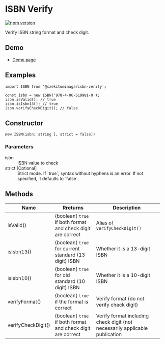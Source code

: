 # ISBN Verify

[![npm version](https://badge.fury.io/js/%40saekitominaga%2Fisbn-verify.svg)](https://badge.fury.io/js/%40saekitominaga%2Fisbn-verify)

Verify ISBN string format and check digit.

## Demo

- [Demo page](https://saekitominaga.github.io/isbn-verify/demo.html)

## Examples

```
import ISBN from '@saekitominaga/isbn-verify';

const isbn = new ISBN('978-4-06-519981-0');
isbn.isValid(); // true
isbn.isIsbn13(); // true
isbn.verifyCheckDigit(); // false
```

## Constructor

```
new ISBN(isbn: string [, strict = false])
```

### Parameters

<dl>
<dt>isbn</dt>
<dd>ISBN value to check</dd>
<dt>strict [Optional]</dt>
<dd>Strict mode. If `true`, syntax without hyphens is an error. If not specified, it defaults to `false`.</dd>
</dl>

## Methods

| Name | Rreturns | Description |
|-|-|-|
| isValid() | {boolean} `true` if both format and check digit are correct | Alias of `verifyCheckDigit()` |
| isIsbn13() | {boolean} `true` for current standard (13 digit) ISBN | Whether it is a 13-digit ISBN |
| isIsbn10() | {boolean} `true` for old standard (10 digit) ISBN | Whether it is a 10-digit ISBN |
| verifyFormat() | {boolean} `true` if the format is correct | Verify format (do not verify check digit) |
| verifyCheckDigit() | {boolean} `true` if both format and check digit are correct | Verify format including check digit (not necessarily applicable publication |
